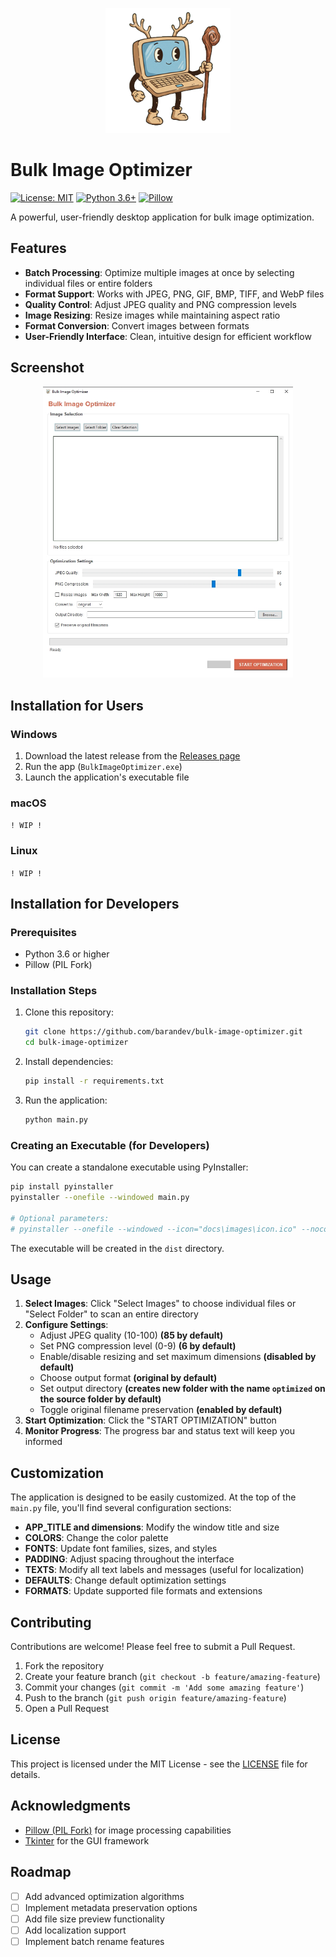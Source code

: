 <p align="center">
  <img src="docs/images/icon.png" alt="Image Optimizer Logo" width="200"/>
</p>

# Bulk Image Optimizer

[![License: MIT](https://img.shields.io/badge/License-MIT-blue.svg)](https://opensource.org/licenses/MIT) [![Python 3.6+](https://img.shields.io/badge/python-3.6+-blue.svg)](https://www.python.org/downloads/) [![Pillow](https://img.shields.io/badge/Pillow-9.0+-blue.svg)](https://python-pillow.github.io)

A powerful, user-friendly desktop application for bulk image optimization.

## Features

- **Batch Processing**: Optimize multiple images at once by selecting individual files or entire folders
- **Format Support**: Works with JPEG, PNG, GIF, BMP, TIFF, and WebP files
- **Quality Control**: Adjust JPEG quality and PNG compression levels
- **Image Resizing**: Resize images while maintaining aspect ratio
- **Format Conversion**: Convert images between formats
- **User-Friendly Interface**: Clean, intuitive design for efficient workflow

## Screenshot

<p align="center">
  <img src="docs/images/screenshot.jpg" alt="Image Optimizer Screenshot" width="400"/>
</p>

## Installation for Users

### Windows

1. Download the latest release from the [Releases page](https://github.com/barandev/bulk-image-optimizer/releases)
2. Run the app (`BulkImageOptimizer.exe`)
3. Launch the application's executable file

### macOS

`! WIP !`

### Linux

`! WIP !`

## Installation for Developers

### Prerequisites

- Python 3.6 or higher
- Pillow (PIL Fork)

### Installation Steps

1. Clone this repository:

   ```bash
   git clone https://github.com/barandev/bulk-image-optimizer.git
   cd bulk-image-optimizer
   ```

2. Install dependencies:

   ```bash
   pip install -r requirements.txt
   ```

3. Run the application:
   ```bash
   python main.py
   ```

### Creating an Executable (for Developers)

You can create a standalone executable using PyInstaller:

```bash
pip install pyinstaller
pyinstaller --onefile --windowed main.py

# Optional parameters:
# pyinstaller --onefile --windowed --icon="docs\images\icon.ico" --noconsole --add-binary="docs\images\icon.png;docs\images" --clean main.py
```

The executable will be created in the `dist` directory.

## Usage

1. **Select Images**: Click "Select Images" to choose individual files or "Select Folder" to scan an entire directory
2. **Configure Settings**:
   - Adjust JPEG quality (10-100) **(85 by default)**
   - Set PNG compression level (0-9) **(6 by default)**
   - Enable/disable resizing and set maximum dimensions **(disabled by default)**
   - Choose output format **(original by default)**
   - Set output directory **(creates new folder with the name `optimized` on the source folder by default)**
   - Toggle original filename preservation **(enabled by default)**
3. **Start Optimization**: Click the "START OPTIMIZATION" button
4. **Monitor Progress**: The progress bar and status text will keep you informed

## Customization

The application is designed to be easily customized. At the top of the `main.py` file, you'll find several configuration sections:

- **APP_TITLE and dimensions**: Modify the window title and size
- **COLORS**: Change the color palette
- **FONTS**: Update font families, sizes, and styles
- **PADDING**: Adjust spacing throughout the interface
- **TEXTS**: Modify all text labels and messages (useful for localization)
- **DEFAULTS**: Change default optimization settings
- **FORMATS**: Update supported file formats and extensions

## Contributing

Contributions are welcome! Please feel free to submit a Pull Request.

1. Fork the repository
2. Create your feature branch (`git checkout -b feature/amazing-feature`)
3. Commit your changes (`git commit -m 'Add some amazing feature'`)
4. Push to the branch (`git push origin feature/amazing-feature`)
5. Open a Pull Request

## License

This project is licensed under the MIT License - see the [LICENSE](LICENSE) file for details.

## Acknowledgments

- [Pillow (PIL Fork)](https://python-pillow.org/) for image processing capabilities
- [Tkinter](https://docs.python.org/3/library/tkinter.html) for the GUI framework

## Roadmap

- [ ] Add advanced optimization algorithms
- [ ] Implement metadata preservation options
- [ ] Add file size preview functionality
- [ ] Add localization support
- [ ] Implement batch rename features
